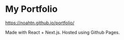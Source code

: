 # My Portfolio
https://noahtn.github.io/portfolio/

Made with React + Next.js.
Hosted using Github Pages.
